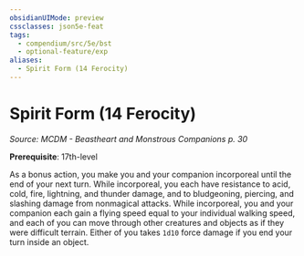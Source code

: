 ```yaml
---
obsidianUIMode: preview
cssclasses: json5e-feat
tags:
  - compendium/src/5e/bst
  - optional-feature/exp
aliases:
  - Spirit Form (14 Ferocity)
---
```

# Spirit Form (14 Ferocity)
*Source: MCDM - Beastheart and Monstrous Companions p. 30*  

**Prerequisite**: 17th-level

As a bonus action, you make you and your companion incorporeal until the end of your next turn. While incorporeal, you each have resistance to acid, cold, fire, lightning, and thunder damage, and to bludgeoning, piercing, and slashing damage from nonmagical attacks. While incorporeal, you and your companion each gain a flying speed equal to your individual walking speed, and each of you can move through other creatures and objects as if they were difficult terrain. Either of you takes `1d10` force damage if you end your turn inside an object.